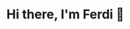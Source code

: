 <div align="center">
  <h1>Hi there, I'm Ferdi 👋</h1>
  <a href="https://open.spotify.com/track/4h9wh7iOZ0GGn8QVp4RAOB?utm_source=generator" target="_blank">
    <blockquote class="imgur-embed-pub" lang="en" data-id="a/hUzTDUP"><a href="//imgur.com/hUzTDUP"></a></blockquote><script async src="//s.imgur.com/min/embed.js" charset="utf-8"></script>
  </a>
</div>
